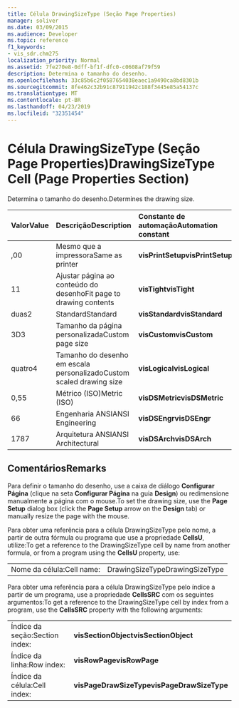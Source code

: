 ```yaml
---
title: Célula DrawingSizeType (Seção Page Properties)
manager: soliver
ms.date: 03/09/2015
ms.audience: Developer
ms.topic: reference
f1_keywords:
- vis_sdr.chm275
localization_priority: Normal
ms.assetid: 7fe270e8-0dff-bf1f-dfc0-c0608af79f59
description: Determina o tamanho do desenho.
ms.openlocfilehash: 33c85b6c2f0587654038eaec1a9490ca8bd8301b
ms.sourcegitcommit: 8fe462c32b91c87911942c188f3445e85a54137c
ms.translationtype: MT
ms.contentlocale: pt-BR
ms.lasthandoff: 04/23/2019
ms.locfileid: "32351454"
---
```

# <a name="drawingsizetype-cell-page-properties-section"></a><span data-ttu-id="5321a-103">Célula DrawingSizeType (Seção Page Properties)</span><span class="sxs-lookup"><span data-stu-id="5321a-103">DrawingSizeType Cell (Page Properties Section)</span></span>

<span data-ttu-id="5321a-104">Determina o tamanho do desenho.</span><span class="sxs-lookup"><span data-stu-id="5321a-104">Determines the drawing size.</span></span>
  
|<span data-ttu-id="5321a-105">**Valor**</span><span class="sxs-lookup"><span data-stu-id="5321a-105">**Value**</span></span>|<span data-ttu-id="5321a-106">**Descrição**</span><span class="sxs-lookup"><span data-stu-id="5321a-106">**Description**</span></span>|<span data-ttu-id="5321a-107">**Constante de automação**</span><span class="sxs-lookup"><span data-stu-id="5321a-107">**Automation constant**</span></span>|
|:-----|:-----|:-----|
|<span data-ttu-id="5321a-108">,0</span><span class="sxs-lookup"><span data-stu-id="5321a-108">0</span></span>  <br/> |<span data-ttu-id="5321a-109">Mesmo que a impressora</span><span class="sxs-lookup"><span data-stu-id="5321a-109">Same as printer</span></span>  <br/> |<span data-ttu-id="5321a-110">**visPrintSetup**</span><span class="sxs-lookup"><span data-stu-id="5321a-110">**visPrintSetup**</span></span> <br/> |
|<span data-ttu-id="5321a-111">1</span><span class="sxs-lookup"><span data-stu-id="5321a-111">1</span></span>  <br/> |<span data-ttu-id="5321a-112">Ajustar página ao conteúdo do desenho</span><span class="sxs-lookup"><span data-stu-id="5321a-112">Fit page to drawing contents</span></span>  <br/> |<span data-ttu-id="5321a-113">**visTight**</span><span class="sxs-lookup"><span data-stu-id="5321a-113">**visTight**</span></span> <br/> |
|<span data-ttu-id="5321a-114">duas</span><span class="sxs-lookup"><span data-stu-id="5321a-114">2</span></span>  <br/> |<span data-ttu-id="5321a-115">Standard</span><span class="sxs-lookup"><span data-stu-id="5321a-115">Standard</span></span>  <br/> |<span data-ttu-id="5321a-116">**visStandard**</span><span class="sxs-lookup"><span data-stu-id="5321a-116">**visStandard**</span></span> <br/> |
|<span data-ttu-id="5321a-117">3D</span><span class="sxs-lookup"><span data-stu-id="5321a-117">3</span></span>  <br/> |<span data-ttu-id="5321a-118">Tamanho da página personalizada</span><span class="sxs-lookup"><span data-stu-id="5321a-118">Custom page size</span></span>  <br/> |<span data-ttu-id="5321a-119">**visCustom**</span><span class="sxs-lookup"><span data-stu-id="5321a-119">**visCustom**</span></span> <br/> |
|<span data-ttu-id="5321a-120">quatro</span><span class="sxs-lookup"><span data-stu-id="5321a-120">4</span></span>  <br/> |<span data-ttu-id="5321a-121">Tamanho do desenho em escala personalizado</span><span class="sxs-lookup"><span data-stu-id="5321a-121">Custom scaled drawing size</span></span>  <br/> |<span data-ttu-id="5321a-122">**visLogical**</span><span class="sxs-lookup"><span data-stu-id="5321a-122">**visLogical**</span></span> <br/> |
|<span data-ttu-id="5321a-123">0,5</span><span class="sxs-lookup"><span data-stu-id="5321a-123">5</span></span>  <br/> |<span data-ttu-id="5321a-124">Métrico (ISO)</span><span class="sxs-lookup"><span data-stu-id="5321a-124">Metric (ISO)</span></span>  <br/> |<span data-ttu-id="5321a-125">**visDSMetric**</span><span class="sxs-lookup"><span data-stu-id="5321a-125">**visDSMetric**</span></span> <br/> |
|<span data-ttu-id="5321a-126">6</span><span class="sxs-lookup"><span data-stu-id="5321a-126">6</span></span>  <br/> |<span data-ttu-id="5321a-127">Engenharia ANSI</span><span class="sxs-lookup"><span data-stu-id="5321a-127">ANSI Engineering</span></span>  <br/> |<span data-ttu-id="5321a-128">**visDSEngr**</span><span class="sxs-lookup"><span data-stu-id="5321a-128">**visDSEngr**</span></span> <br/> |
|<span data-ttu-id="5321a-129">178</span><span class="sxs-lookup"><span data-stu-id="5321a-129">7</span></span>  <br/> |<span data-ttu-id="5321a-130">Arquitetura ANSI</span><span class="sxs-lookup"><span data-stu-id="5321a-130">ANSI Architectural</span></span>  <br/> |<span data-ttu-id="5321a-131">**visDSArch**</span><span class="sxs-lookup"><span data-stu-id="5321a-131">**visDSArch**</span></span> <br/> |
   
## <a name="remarks"></a><span data-ttu-id="5321a-132">Comentários</span><span class="sxs-lookup"><span data-stu-id="5321a-132">Remarks</span></span>

<span data-ttu-id="5321a-133">Para definir o tamanho do desenho, use a caixa de diálogo **Configurar Página** (clique na seta **Configurar Página** na guia **Design**) ou redimensione manualmente a página com o mouse.</span><span class="sxs-lookup"><span data-stu-id="5321a-133">To set the drawing size, use the **Page Setup** dialog box (click the **Page Setup** arrow on the **Design** tab) or manually resize the page with the mouse.</span></span> 
  
<span data-ttu-id="5321a-134">Para obter uma referência para a célula DrawingSizeType pelo nome, a partir de outra fórmula ou programa que use a propriedade **CellsU**, utilize:</span><span class="sxs-lookup"><span data-stu-id="5321a-134">To get a reference to the DrawingSizeType cell by name from another formula, or from a program using the **CellsU** property, use:</span></span> 
  
|||
|:-----|:-----|
|<span data-ttu-id="5321a-135">Nome da célula:</span><span class="sxs-lookup"><span data-stu-id="5321a-135">Cell name:</span></span>  <br/> |<span data-ttu-id="5321a-136">DrawingSizeType</span><span class="sxs-lookup"><span data-stu-id="5321a-136">DrawingSizeType</span></span>  <br/> |
   
<span data-ttu-id="5321a-137">Para obter uma referência para a célula DrawingSizeType pelo índice a partir de um programa, use a propriedade **CellsSRC** com os seguintes argumentos:</span><span class="sxs-lookup"><span data-stu-id="5321a-137">To get a reference to the DrawingSizeType cell by index from a program, use the **CellsSRC** property with the following arguments:</span></span> 
  
|||
|:-----|:-----|
|<span data-ttu-id="5321a-138">Índice da seção:</span><span class="sxs-lookup"><span data-stu-id="5321a-138">Section index:</span></span>  <br/> |<span data-ttu-id="5321a-139">**visSectionObject**</span><span class="sxs-lookup"><span data-stu-id="5321a-139">**visSectionObject**</span></span> <br/> |
|<span data-ttu-id="5321a-140">Índice da linha:</span><span class="sxs-lookup"><span data-stu-id="5321a-140">Row index:</span></span>  <br/> |<span data-ttu-id="5321a-141">**visRowPage**</span><span class="sxs-lookup"><span data-stu-id="5321a-141">**visRowPage**</span></span> <br/> |
|<span data-ttu-id="5321a-142">Índice da célula:</span><span class="sxs-lookup"><span data-stu-id="5321a-142">Cell index:</span></span>  <br/> |<span data-ttu-id="5321a-143">**visPageDrawSizeType**</span><span class="sxs-lookup"><span data-stu-id="5321a-143">**visPageDrawSizeType**</span></span> <br/> |
   


